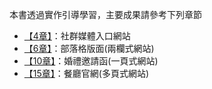 本書透過實作引導學習，主要成果請參考下列章節
* [【4章】](1st_book/4章/完成/)：社群媒體入口網站
* [【6章】](1st_book/6章/完成/)：部落格版面(兩欄式網站)
* [【10章】](1st_book/10章/完成/)：婚禮邀請函(一頁式網站)
* [【15章】](1st_book/15章/完成/)：餐廳官網(多頁式網站)
